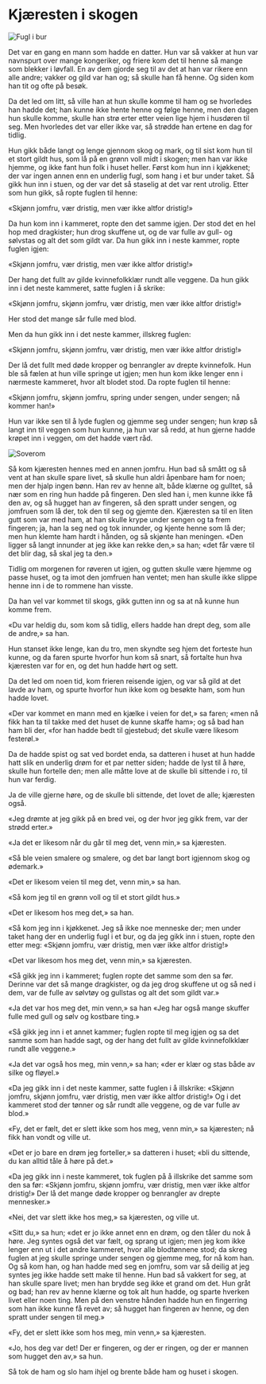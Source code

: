 # Kjæresten i skogen

![Fugl i bur](./kjis1.png)

Det var en gang en mann som hadde en datter. Hun var så vakker at hun var navnspurt over mange kongeriker, og friere kom det til henne så mange som blekker i løvfall. En av dem gjorde seg til av det at han var rikere enn alle andre; vakker og gild var han og; så skulle han få henne. Og siden kom han tit og ofte på besøk.

Da det led om litt, så ville han at hun skulle komme til ham og se hvorledes han hadde det; han kunne ikke hente henne og følge henne, men den dagen hun skulle komme, skulle han strø erter etter veien lige hjem i husdøren til seg. Men hvorledes det var eller ikke var, så strødde han ertene en dag for tidlig.

Hun gikk både langt og lenge gjennom skog og mark, og til sist kom hun til et stort gildt hus, som lå på en grønn voll midt i skogen; men han var ikke hjemme, og ikke fant hun folk i huset heller. Først kom hun inn i kjøkkenet; der var ingen annen enn en underlig fugl, som hang i et bur under taket. Så gikk hun inn i stuen, og der var det så staselig at det var rent utrolig. Etter som hun gikk, så ropte fuglen til henne:

«Skjønn jomfru, vær dristig, men vær ikke altfor dristig!»

Da hun kom inn i kammeret, ropte den det samme igjen. Der stod det en hel hop med dragkister; hun drog skuffene ut, og de var fulle av gull- og sølvstas og alt det som gildt var. Da hun gikk inn i neste kammer, ropte fuglen igjen:

«Skjønn jomfru, vær dristig, men vær ikke altfor dristig!»

Der hang det fullt av gilde kvinnefolkklær rundt alle veggene. Da hun gikk inn i det neste kammeret, satte fuglen i å skrike:

«Skjønn jomfru, skjønn jomfru, vær dristig, men vær ikke altfor dristig!»

Her stod det mange sår fulle med blod.

Men da hun gikk inn i det neste kammer, illskreg fuglen:

«Skjønn jomfru, skjønn jomfru, vær dristig, men vær ikke altfor dristig!»

Der lå det fullt med døde kropper og benrangler av drepte kvinnefolk. Hun ble så fælen at hun ville springe ut igjen; men hun kom ikke lenger enn i nærmeste kammeret, hvor alt blodet stod. Da ropte fuglen til henne:

«Skjønn jomfru, skjønn jomfru, spring under sengen, under sengen; nå kommer han!»

Hun var ikke sen til å lyde fuglen og gjemme seg under sengen; hun krøp så langt inn til veggen som hun kunne, ja hun var så redd, at hun gjerne hadde krøpet inn i veggen, om det hadde vært råd.

![Soverom](./kjis2.png)

Så kom kjæresten hennes med en annen jomfru. Hun bad så smått og så vent at han skulle spare livet, så skulle hun aldri åpenbare ham for noen; men der hjalp ingen bønn. Han rev av henne alt, både klærne og gulltet, så nær som en ring hun hadde på fingeren. Den sled han i, men kunne ikke få den av, og så hugget han av fingeren, så den spratt under sengen, og jomfruen som lå der, tok den til seg og gjemte den. Kjæresten sa til en liten gutt som var med ham, at han skulle krype under sengen og ta frem fingeren; ja, han la seg ned og tok innunder, og kjente henne som lå der; men hun klemte ham hardt i hånden, og så skjønte han meningen. «Den ligger så langt innunder at jeg ikke kan rekke den,» sa han; «det får være til det blir dag, så skal jeg ta den.»

Tidlig om morgenen for røveren ut igjen, og gutten skulle være hjemme og passe huset, og ta imot den jomfruen han ventet; men han skulle ikke slippe henne inn i de to rommene han visste.

Da han vel var kommet til skogs, gikk gutten inn og sa at nå kunne hun komme frem.

«Du var heldig du, som kom så tidlig, ellers hadde han drept deg, som alle de andre,» sa han.

Hun stanset ikke lenge, kan du tro, men skyndte seg hjem det forteste hun kunne, og da faren spurte hvorfor hun kom så snart, så fortalte hun hva kjæresten var for en, og det hun hadde hørt og sett.

Da det led om noen tid, kom frieren reisende igjen, og var så gild at det lavde av ham, og spurte hvorfor hun ikke kom og besøkte ham, som hun hadde lovet.

«Der var kommet en mann med en kjælke i veien for det,» sa faren; «men nå fikk han ta til takke med det huset de kunne skaffe ham»; og så bad han ham bli der, «for han hadde bedt til gjestebud; det skulle være likesom festerøl.»

Da de hadde spist og sat ved bordet enda, sa datteren i huset at hun hadde hatt slik en underlig drøm for et par netter siden; hadde de lyst til å høre, skulle hun fortelle den; men alle måtte love at de skulle bli sittende i ro, til hun var ferdig.

Ja de ville gjerne høre, og de skulle bli sittende, det lovet de alle; kjæresten også.

«Jeg drømte at jeg gikk på en bred vei, og der hvor jeg gikk frem, var der strødd erter.»

«Ja det er likesom når du går til meg det, venn min,» sa kjæresten.

«Så ble veien smalere og smalere, og det bar langt bort igjennom skog og ødemark.»

«Det er likesom veien til meg det, venn min,» sa han.

«Så kom jeg til en grønn voll og til et stort gildt hus.»

«Det er likesom hos meg det,» sa han.

«Så kom jeg inn i kjøkkenet. Jeg så ikke noe menneske der; men under taket hang der en underlig fugl i et bur, og da jeg gikk inn i stuen, ropte den etter meg: «Skjønn jomfru, vær dristig, men vær ikke altfor dristig!»

«Det var likesom hos meg det, venn min,» sa kjæresten.

«Så gikk jeg inn i kammeret; fuglen ropte det samme som den sa før. Derinne var det så mange dragkister, og da jeg drog skuffene ut og så ned i dem, var de fulle av sølvtøy og gullstas og alt det som gildt var.»

«Ja det var hos meg det, min venn,» sa han «Jeg har også mange skuffer fulle med gull og sølv og kostbare ting.»

«Så gikk jeg inn i et annet kammer; fuglen ropte til meg igjen og sa det samme som han hadde sagt, og der hang det fullt av gilde kvinnefolkklær rundt alle veggene.»

«Ja det var også hos meg, min venn,» sa han; «der er klær og stas både av silke og fløyel.»

«Da jeg gikk inn i det neste kammer, satte fuglen i å illskrike: «Skjønn jomfru, skjønn jomfru, vær dristig, men vær ikke altfor dristig!» Og i det kammeret stod der tønner og sår rundt alle veggene, og de var fulle av blod.»

«Fy, det er fælt, det er slett ikke som hos meg, venn min,» sa kjæresten; nå fikk han vondt og ville ut.

«Det er jo bare en drøm jeg forteller,» sa datteren i huset; «bli du sittende, du kan alltid tåle å høre på det.»

«Da jeg gikk inn i neste kammeret, tok fuglen på å illskrike det samme som den sa før: «Skjønn jomfru, skjønn jomfru, vær dristig, men vær ikke altfor dristig!» Der lå det mange døde kropper og benrangler av drepte mennesker.»

«Nei, det var slett ikke hos meg,» sa kjæresten, og ville ut.

«Sitt du,» sa hun; «det er jo ikke annet enn en drøm, og den tåler du nok å høre. Jeg syntes også det var fælt, og sprang ut igjen; men jeg kom ikke lenger enn ut i det andre kammeret, hvor alle blodtønnene stod; da skreg fuglen at jeg skulle springe under sengen og gjemme meg, for nå kom han. Og så kom han, og han hadde med seg en jomfru, som var så deilig at jeg syntes jeg ikke hadde sett make til henne. Hun bad så vakkert for seg, at han skulle spare livet; men han brydde seg ikke et grand om det. Hun gråt og bad; han rev av henne klærne og tok alt hun hadde, og sparte hverken livet eller noen ting. Men på den venstre hånden hadde hun en fingerring som han ikke kunne få revet av; så hugget han fingeren av henne, og den spratt under sengen til meg.»

«Fy, det er slett ikke som hos meg, min venn,» sa kjæresten.

«Jo, hos deg var det! Der er fingeren, og der er ringen, og der er mannen som hugget den av,» sa hun.

Så tok de ham og slo ham ihjel og brente både ham og huset i skogen.

